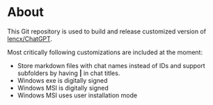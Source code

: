 # About

This Git repository is used to build and release customized version of [lencx/ChatGPT](https://github.com/lencx/ChatGPT).

Most critically following customizations are included at the moment:

- Store markdown files with chat names instead of IDs and support subfolders by having **|** in chat titles.
- Windows exe is digitally signed
- Windows MSI is digitally signed
- Windows MSI uses user installation mode
